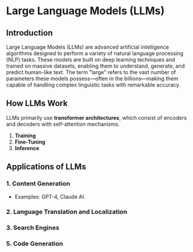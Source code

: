 # Large Language Models (LLMs)

## Introduction

Large Language Models (LLMs) are advanced artificial intelligence algorithms designed to perform a variety of natural language processing (NLP) tasks. These models are built on deep learning techniques and trained on massive datasets, enabling them to understand, generate, and predict human-like text. The term "large" refers to the vast number of parameters these models possess—often in the billions—making them capable of handling complex linguistic tasks with remarkable accuracy.

## How LLMs Work

LLMs primarily use **transformer architectures**, which consist of encoders and decoders with self-attention mechanisms. 

1. **Training**
2. **Fine-Tuning**
3. **Inference**

## Applications of LLMs

### 1. **Content Generation**
- Examples: GPT-4, Claude AI.

### 2. **Language Translation and Localization**

### 3. **Search Engines**

### 5. **Code Generation**
